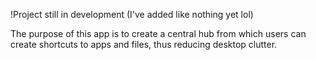 !Project still in development (I've added like nothing yet lol)

The purpose of this app is to create a central hub from which users can create shortcuts to apps and files, thus reducing desktop clutter.
